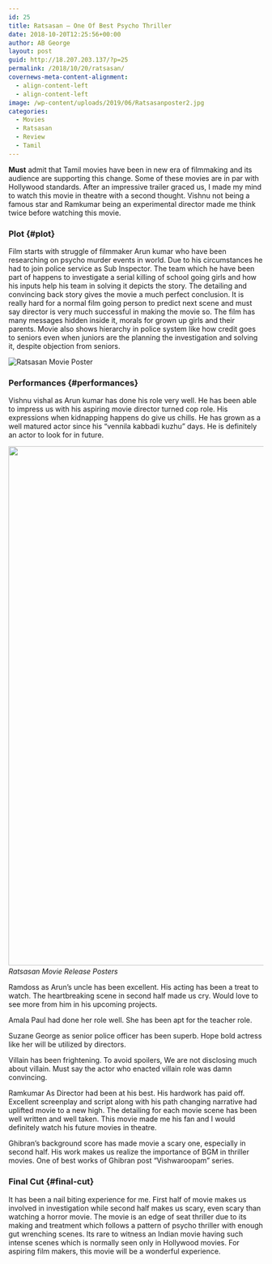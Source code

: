 ```yaml
---
id: 25
title: Ratsasan – One Of Best Psycho Thriller
date: 2018-10-20T12:25:56+00:00
author: AB George
layout: post
guid: http://18.207.203.137/?p=25
permalink: /2018/10/20/ratsasan/
covernews-meta-content-alignment:
  - align-content-left
  - align-content-left
image: /wp-content/uploads/2019/06/Ratsasanposter2.jpg
categories:
  - Movies
  - Ratsasan
  - Review
  - Tamil
---
```

**Must** admit that Tamil movies have been in new era of filmmaking and its audience are supporting this change. Some of these movies are in par with Hollywood standards. After an impressive trailer graced us, I made my mind to watch this movie in theatre with a second thought. Vishnu not being a famous star and Ramkumar being an experimental director made me think twice before watching this movie.

### Plot {#plot}

Film starts with struggle of filmmaker Arun kumar who have been researching on psycho murder events in world. Due to his circumstances he had to join police service as Sub Inspector. The team which he have been part of happens to investigate a serial killing of school going girls and how his inputs help his team in solving it depicts the story. The detailing and convincing back story gives the movie a much perfect conclusion. It is really hard for a normal film going person to predict next scene and must say director is very much successful in making the movie so. The film has many messages hidden inside it, morals for grown up girls and their parents. Movie also shows hierarchy in police system like how credit goes to seniors even when juniors are the planning the investigation and solving it, despite objection from seniors.

<img loading="lazy" width="932" height="1024" src="/wp-content/uploads/2019/06/Ratsasan-Movie-poster3-932x1024.jpg" alt="Ratsasan Movie Poster" class="wp-image-13" srcset="/wp-content/uploads/2019/06/Ratsasan-Movie-poster3-932x1024.jpg 932w, /wp-content/uploads/2019/06/Ratsasan-Movie-poster3-273x300.jpg 273w, /wp-content/uploads/2019/06/Ratsasan-Movie-poster3-768x844.jpg 768w, /wp-content/uploads/2019/06/Ratsasan-Movie-poster3-1397x1536.jpg 1397w, /wp-content/uploads/2019/06/Ratsasan-Movie-poster3-1863x2048.jpg 1863w, /wp-content/uploads/2019/06/Ratsasan-Movie-poster3-1200x1319.jpg 1200w, /wp-content/uploads/2019/06/Ratsasan-Movie-poster3.jpg 1976w" sizes="(max-width: 932px) 100vw, 932px" />  

### Performances {#performances}

Vishnu vishal as Arun kumar has done his role very well. He has been able to impress us with his aspiring movie director turned cop role. His expressions when kidnapping happens do give us chills. He has grown as a well matured actor since his “vennila kabbadi kuzhu” days. He is definitely an actor to look for in future.

<img loading="lazy" width="751" height="1024" src="/wp-content/uploads/2018/10/Ratsasan-Movie-poster-751x1024.jpg" alt="" class="wp-image-907" srcset="/wp-content/uploads/2018/10/Ratsasan-Movie-poster-751x1024.jpg 751w, /wp-content/uploads/2018/10/Ratsasan-Movie-poster-220x300.jpg 220w, /wp-content/uploads/2018/10/Ratsasan-Movie-poster-768x1048.jpg 768w, /wp-content/uploads/2018/10/Ratsasan-Movie-poster.jpg 1000w" sizes="(max-width: 751px) 100vw, 751px" /> *Ratsasan Movie Release Posters* 

Ramdoss as Arun’s uncle has been excellent. His acting has been a treat to watch. The heartbreaking scene in second half made us cry. Would love to see more from him in his upcoming projects.

Amala Paul had done her role well. She has been apt for the teacher role.

Suzane George as senior police officer has been superb. Hope bold actress like her will be utilized by directors.

Villain has been frightening. To avoid spoilers, We are not disclosing much about villain. Must say the actor who enacted villain role was damn convincing.

Ramkumar As Director had been at his best. His hardwork has paid off. Excellent screenplay and script along with his path changing narrative had uplifted movie to a new high. The detailing for each movie scene has been well written and well taken. This movie made me his fan and I would definitely watch his future movies in theatre.

Ghibran’s background score has made movie a scary one, especially in second half. His work makes us realize the importance of BGM in thriller movies. One of best works of Ghibran post “Vishwaroopam” series.

### Final Cut {#final-cut}

It has been a nail biting experience for me. First half of movie makes us involved in investigation while second half makes us scary, even scary than watching a horror movie. The movie is an edge of seat thriller due to its making and treatment which follows a pattern of psycho thriller with enough gut wrenching scenes. Its rare to witness an Indian movie having such intense scenes which is normally seen only in Hollywood movies. For aspiring film makers, this movie will be a wonderful experience.